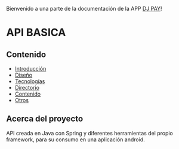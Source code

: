 Bienvenido a una parte de la documentación de la APP [DJ PAY](https://github.com/ChemaDvp/Api_DjPay/wiki)!

# API BASICA

## Contenido
- [Introducción](https://github.com/ChemaDvp/Api_DjPay/wiki/Introducción)
- [Diseño](https://github.com/ChemaDvp/Api_DjPay/wiki/Diseño)
- [Tecnologías](https://github.com/ChemaDvp/Api_DjPay/wiki/Tecnologías)
- [Directorio](https://github.com/ChemaDvp/Api_DjPay/wiki/Directorio)
- [Contenido](https://github.com/ChemaDvp/Api_DjPay/wiki/Directorio)
- [Otros](https://github.com/ChemaDvp/Api_DjPay/wiki/Directorio)

## Acerca del proyecto
API creada en Java con Spring y diferentes herramientas del propio framework, para su consumo en una aplicación android.
